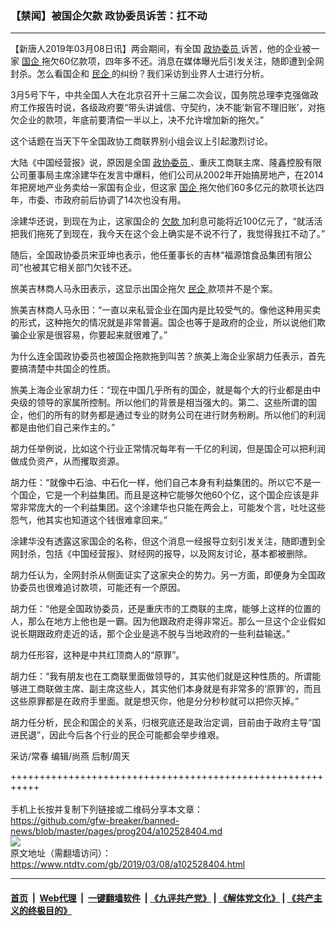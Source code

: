 ### 【禁闻】被国企欠款 政协委员诉苦：扛不动
------------------------

<div class="post_content" itemprop="articleBody">
 <p>
  【新唐人2019年03月08日讯】两会期间，有全国
  <a href="https://www.ntdtv.com/gb/政协委员.htm">
   政协委员
  </a>
  诉苦，他的企业被一家
  <a href="https://www.ntdtv.com/gb/国企.htm">
   国企
  </a>
  拖欠60亿款项，四年多不还。消息在媒体曝光后引发关注，随即遭到全网封杀。怎么看国企和
  <a href="https://www.ntdtv.com/gb/民企.htm">
   民企
  </a>
  的纠纷？我们采访到业界人士进行分析。
 </p>
 <p>
  3月5号下午，中共全国人大在北京召开十三届二次会议，国务院总理李克强做政府工作报告时说，各级政府要“带头讲诚信、守契约，决不能‘新官不理旧账’，对拖欠企业的款项，年底前要清偿一半以上，决不允许增加新的拖欠。”
 </p>
 <p>
  这个话题在当天下午全国政协工商联界别小组会议上引起激烈讨论。
 </p>
 <p>
  大陆《中国经营报》说，原因是全国
  <a href="https://www.ntdtv.com/gb/政协委员.htm">
   政协委员
  </a>
  、重庆工商联主席、隆鑫控股有限公司董事局主席涂建华在发言中爆料，他们公司从2002年开始搞房地产，在2014年把房地产业务卖给一家国有企业，但这家
  <a href="https://www.ntdtv.com/gb/国企.htm">
   国企
  </a>
  拖欠他们60多亿元的款项长达四年，市委、市政府前后协调了14次也没有用。
 </p>
 <p>
  涂建华还说，到现在为止，这家国企的
  <a href="https://www.ntdtv.com/gb/欠款.htm">
   欠款
  </a>
  加利息可能将近100亿元了，“就活活把我们拖死了到现在，我今天在这个会上确实是不说不行了，我觉得我扛不动了。”
 </p>
 <p>
  随后，全国政协委员宋亚坤也表示，他任董事长的吉林“福源馆食品集团有限公司”也被其它相关部门欠钱不还。
 </p>
 <p>
  旅美吉林商人马永田表示，这显示出国企拖欠
  <a href="https://www.ntdtv.com/gb/民企.htm">
   民企
  </a>
  款项并不是个案。
 </p>
 <p>
  旅美吉林商人马永田：“一直以来私营企业在国内是比较受气的。像他这种用买卖的形式，这种拖欠的情况就是非常普遍。国企也等于是政府的企业，所以说他们欺骗企业家是很容易，你要起来就很难了。”
 </p>
 <p>
  为什么连全国政协委员也被国企拖款拖到叫苦？旅美上海企业家胡力任表示，首先要搞清楚中共国企的性质。
 </p>
 <p>
  旅美上海企业家胡力任：“现在中国几乎所有的国企，就是每个大的行业都是由中央级的领导的家属所控制。所以他们的背景是相当强大的。第二、这些所谓的国企，他们的所有的财务都是通过专业的财务公司在进行财务粉刷。所以他们的利润都是由他们自己来作主的。”
 </p>
 <p>
  胡力任举例说，比如这个行业正常情况每年有一千亿的利润，但是国企可以把利润做成负资产，从而攫取资源。
 </p>
 <p>
  胡力任：“就像中石油、中石化一样，他们自己本身有利益集团的。所以它不是一个国企，它是一个利益集团。而且是这种它能够欠他60个亿，这个国企应该是非常非常庞大的一个利益集团。这个涂建华也只能在两会上，可能发个言，吐吐这些怨气，他其实也知道这个钱很难拿回来。”
 </p>
 <p>
  涂建华没有透露这家国企的名称，但这个消息一经报导立刻引发关注，随即遭到全网封杀，包括《中国经营报》、财经网的报导，以及网友讨论，基本都被删除。
 </p>
 <p>
  胡力任认为，全网封杀从侧面证实了这家央企的势力。另一方面，即便身为全国政协委员也很难追讨款项，可能还有一个原因。
 </p>
 <p>
  胡力任：“他是全国政协委员，还是重庆市的工商联的主席，能够上这样的位置的人，那么在地方上他也是一霸。因为他跟政府走得非常近。那么一旦这个企业假如说长期跟政府走近的话，那个企业是逃不脱与当地政府的一些利益输送。”
 </p>
 <p>
  胡力任形容，这种是中共红顶商人的“原罪”。
 </p>
 <p>
  胡力任：“我有朋友也在工商联里面做领导的，其实他们就是这种性质的。所谓能够进工商联做主席、副主席这些人，其实他们本身就是有非常多的‘原罪’的，而且这些原罪都是在政府手里面。就是想灭你，他是分分秒秒就可以把你灭掉。”
 </p>
 <p>
  胡力任分析，民企和国企的关系，归根究底还是政治定调，目前由于政府主导“国进民退”，因此今后各个行业的民企可能都会举步维艰。
 </p>
 <p>
  采访/常春 编辑/尚燕 后制/周天
 </p>
 <div class="single_ad">
 </div>
</div>

+++++++++++++++++++++++++++++++++++++++++++++++++++++++++++<br/><br/>
手机上长按并复制下列链接或二维码分享本文章：<br/>
https://github.com/gfw-breaker/banned-news/blob/master/pages/prog204/a102528404.md <br/>
<a href='https://github.com/gfw-breaker/banned-news/blob/master/pages/prog204/a102528404.md'><img src='https://github.com/gfw-breaker/banned-news/blob/master/pages/prog204/a102528404.md.png'/></a> <br/>
原文地址（需翻墙访问）：https://www.ntdtv.com/gb/2019/03/08/a102528404.html


------------------------
#### [首页](https://github.com/gfw-breaker/banned-news/blob/master/README.md) &nbsp;|&nbsp; [Web代理](https://github.com/labour-camp/helloworld) &nbsp;|&nbsp; [一键翻墙软件](https://github.com/gfw-breaker/nogfw/blob/master/README.md) &nbsp;| [《九评共产党》](https://github.com/gfw-breaker/9ping.md/blob/master/README.md#九评之一评共产党是什么) | [《解体党文化》](https://github.com/gfw-breaker/jtdwh.md/blob/master/README.md) | [《共产主义的终极目的》](https://github.com/gfw-breaker/gczydzjmd.md/blob/master/README.md)

